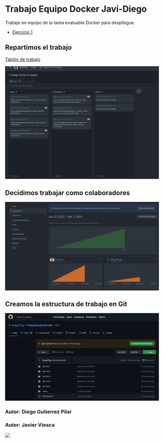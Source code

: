 # Trabajo Equipo Docker Javi-Diego
Trabajo en equipo de la tarea evaluable Docker para despliegue.

<ul>
  <li><a href="Ejercicio1/Diego">Ejercicio 1</a></li>
 
</ul>

## Repartimos el trabajo

<a href="https://github.com/users/diego91gp/projects/1">Tablón de trabajo</a>

![image-20230201102442351](assets/image-20230201102442351.png)

## Decidimos trabajar como colaboradores

![image-20230201104109103](assets/image-20230201104109103.png)



## Creamos la estructura de trabajo en Git

![image-20230201105422319](./assets/image-20230201105422319.png)








### Autor: Diego Gutierrez Pilar
### Autor: Javier Viesca
<img width="200px" src="https://co2asturias.es/wp-content/uploads/2021/06/CIFP-sectores-industrial-servicios-logo.png">
